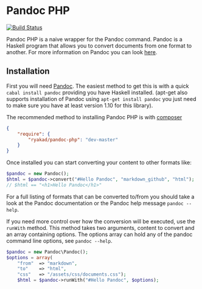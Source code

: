 Pandoc PHP
==========

[![Build Status](https://secure.travis-ci.org/ryakad/pandoc-php.png)](http://travis-ci.org/ryakad/pandoc-php)

Pandoc PHP is a naive wrapper for the Pandoc command. Pandoc is a Haskell
program that allows you to convert documents from one format to another. For
more information on Pandoc you can look [here](https://github.com/jgm/pandoc).

Installation
------------

First you will need [Pandoc](https://github.com/jgm/pandoc). The easiest method
to get this is with a quick `cabal install pandoc` providing you have Haskell
installed. (apt-get also supports installation of Pandoc using `apt-get install pandoc`
you just need to make sure you have at least version 1.10 for this library).

The recommended method to installing Pandoc PHP is with [composer](http://getcomposer.org)

```json
{
    "require": {
        "ryakad/pandoc-php": "dev-master"
    }
}
```

Once installed you can start converting your content to other formats like:

```php
$pandoc = new Pandoc();
$html = $pandoc->convert("#Hello Pandoc", "markdown_github", "html");
// $html == "<h1>Hello Pandoc</h1>"
```

For a full listing of formats that can be converted to/from you should take
a look at the Pandoc documentation or the Pandoc help message `pandoc --help`.

If you need more control over how the conversion will be executed, use the `runWith` method. 
This method takes two arguments, content to convert and an array containing options. 
The options array can hold any of the pandoc command line options, see `pandoc --help`.
```php
$pandoc = new Pandoc\Pandoc();
$options = array(
    "from"  => "markdown",
    "to"    => "html",
    "css"   => "/assets/css/documents.css");
    $html = $pandoc->runWith("#Hello Pandoc", $options);
```
